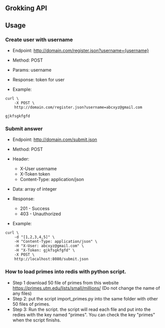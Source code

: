 ## Grokking API
##  Usage
### Create user with username

- Endpoint: http://domain.com/register.json?username={username}
- Method: POST
- Params: username
- Response: token for user

- Example:
```
curl \
	-X POST \
	http://domain.com/register.json?username=abcxyz@gmail.com
	
gjkfsgkfgfd
```

### Submit answer
- Endpoint: http://domain.com/submit.json
- Method: POST
- Header:
	- X-User username
	- X-Token token
	- Content-Type: application/json
- Data: array of integer
- Response:
	- 201 - Success
	- 403 - Unauthorized
	
- Example:
```
curl \
	-d "[1,2,3,4,5]" \
	-H "Content-Type: application/json" \
	-H "X-User: abcxyz@gmail.com" \
	-H "X-Token: gjkfsgkfgfd" \
	-X POST \
	http://localhost:8080/submit.json
```

### How to load primes into redis with python script.
- Step 1 download 50 file of primes from this website https://primes.utm.edu/lists/small/millions/ (Do not change the name of any files)
- Step 2: put the script import_primes.py into the same folder with other 50 files of primes.
- Step 3: Run the script. the script will read each file and put into the redies with the key named "primes". You can check the key "primes" when the script finishs.
	
	
